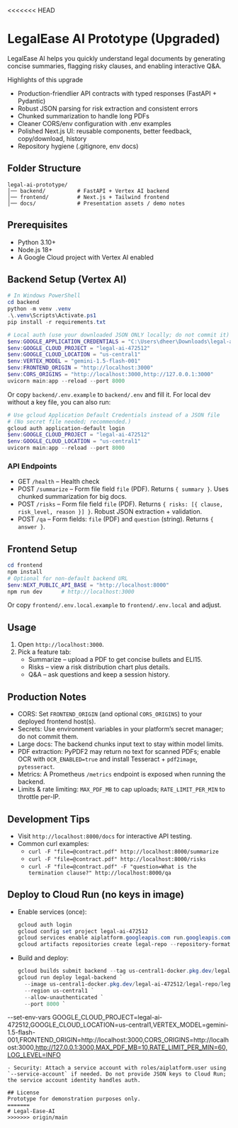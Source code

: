 <<<<<<< HEAD
# LegalEase AI Prototype (Upgraded)

LegalEase AI helps you quickly understand legal documents by generating concise summaries, flagging risky clauses, and enabling interactive Q&A.

Highlights of this upgrade
- Production-friendlier API contracts with typed responses (FastAPI + Pydantic)
- Robust JSON parsing for risk extraction and consistent errors
- Chunked summarization to handle long PDFs
- Cleaner CORS/env configuration with .env examples
- Polished Next.js UI: reusable components, better feedback, copy/download, history
- Repository hygiene (.gitignore, env docs)

## Folder Structure
```
legal-ai-prototype/
│── backend/          # FastAPI + Vertex AI backend
│── frontend/         # Next.js + Tailwind frontend
│── docs/             # Presentation assets / demo notes
```

## Prerequisites
- Python 3.10+
- Node.js 18+
- A Google Cloud project with Vertex AI enabled

## Backend Setup (Vertex AI)
```powershell
# In Windows PowerShell
cd backend
python -m venv .venv
.\.venv\Scripts\Activate.ps1
pip install -r requirements.txt

# Local auth (use your downloaded JSON ONLY locally; do not commit it)
$env:GOOGLE_APPLICATION_CREDENTIALS = "C:\Users\dheer\Downloads\legal-ai-472512-d752ffb9cf3b.json"
$env:GOOGLE_CLOUD_PROJECT = "legal-ai-472512"
$env:GOOGLE_CLOUD_LOCATION = "us-central1"
$env:VERTEX_MODEL = "gemini-1.5-flash-001"
$env:FRONTEND_ORIGIN = "http://localhost:3000"
$env:CORS_ORIGINS = "http://localhost:3000,http://127.0.0.1:3000"
uvicorn main:app --reload --port 8000
```

Or copy `backend/.env.example` to `backend/.env` and fill it. For local dev without a key file, you can also run:
```powershell
# Use gcloud Application Default Credentials instead of a JSON file
# (No secret file needed; recommended.)
gcloud auth application-default login
$env:GOOGLE_CLOUD_PROJECT = "legal-ai-472512"
$env:GOOGLE_CLOUD_LOCATION = "us-central1"
uvicorn main:app --reload --port 8000
```

### API Endpoints
- GET `/health` – Health check
- POST `/summarize` – Form file field `file` (PDF). Returns `{ summary }`. Uses chunked summarization for big docs.
- POST `/risks` – Form file field `file` (PDF). Returns `{ risks: [{ clause, risk_level, reason }] }`. Robust JSON extraction + validation.
- POST `/qa` – Form fields: `file` (PDF) and `question` (string). Returns `{ answer }`.

## Frontend Setup
```powershell
cd frontend
npm install
# Optional for non-default backend URL
$env:NEXT_PUBLIC_API_BASE = "http://localhost:8000"
npm run dev      # http://localhost:3000
```

Or copy `frontend/.env.local.example` to `frontend/.env.local` and adjust.

## Usage
1. Open `http://localhost:3000`.
2. Pick a feature tab:
   - Summarize – upload a PDF to get concise bullets and ELI15.
   - Risks – view a risk distribution chart plus details.
   - Q&A – ask questions and keep a session history.

## Production Notes
- CORS: Set `FRONTEND_ORIGIN` (and optional `CORS_ORIGINS`) to your deployed frontend host(s).
- Secrets: Use environment variables in your platform’s secret manager; do not commit them.
- Large docs: The backend chunks input text to stay within model limits.
- PDF extraction: PyPDF2 may return no text for scanned PDFs; enable OCR with `OCR_ENABLED=true` and install Tesseract + `pdf2image`, `pytesseract`.
- Metrics: A Prometheus `/metrics` endpoint is exposed when running the backend.
- Limits & rate limiting: `MAX_PDF_MB` to cap uploads; `RATE_LIMIT_PER_MIN` to throttle per-IP.

## Development Tips
- Visit `http://localhost:8000/docs` for interactive API testing.
- Common curl examples:
  - `curl -F "file=@contract.pdf" http://localhost:8000/summarize`
  - `curl -F "file=@contract.pdf" http://localhost:8000/risks`
  - `curl -F "file=@contract.pdf" -F "question=What is the termination clause?" http://localhost:8000/qa`

## Deploy to Cloud Run (no keys in image)
- Enable services (once):
  ```powershell
  gcloud auth login
  gcloud config set project legal-ai-472512
  gcloud services enable aiplatform.googleapis.com run.googleapis.com artifactregistry.googleapis.com cloudbuild.googleapis.com
  gcloud artifacts repositories create legal-repo --repository-format=docker --location=us-central1
  ```
- Build and deploy:
  ```powershell
  gcloud builds submit backend --tag us-central1-docker.pkg.dev/legal-ai-472512/legal-repo/legal-backend:latest
  gcloud run deploy legal-backend `
    --image us-central1-docker.pkg.dev/legal-ai-472512/legal-repo/legal-backend:latest `
    --region us-central1 `
    --allow-unauthenticated `
    --port 8000 `
--set-env-vars GOOGLE_CLOUD_PROJECT=legal-ai-472512,GOOGLE_CLOUD_LOCATION=us-central1,VERTEX_MODEL=gemini-1.5-flash-001,FRONTEND_ORIGIN=http://localhost:3000,CORS_ORIGINS=http://localhost:3000,http://127.0.0.1:3000,MAX_PDF_MB=10,RATE_LIMIT_PER_MIN=60,LOG_LEVEL=INFO
  ```
- Security: Attach a service account with roles/aiplatform.user using `--service-account` if needed. Do not provide JSON keys to Cloud Run; the service account identity handles auth.

## License
Prototype for demonstration purposes only.
=======
# Legal-Ease-AI
>>>>>>> origin/main
